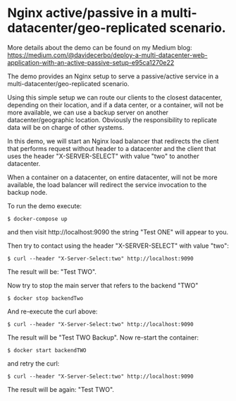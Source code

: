 # Nginx active/passive in a multi-datacenter/geo-replicated scenario.

More details about the demo can be found on my Medium blog: https://medium.com/@davidecerbo/deploy-a-multi-datacenter-web-application-with-an-active-passive-setup-e95ca1270e22

The demo provides an Nginx setup to serve a passive/active service in a multi-datacenter/geo-replicated scenario.

Using this simple setup we can route our clients to the closest datacenter, depending on their location, and if a data center, or a
container, will not be more available, we can use a backup server on another datacenter/geographic location.
Obviously the responsibility to replicate data will be on charge of other systems.


In this demo, we will start an Nginx load balancer that redirects the client that performs request without header to a datacenter
and the client that uses the header "X-SERVER-SELECT" with value "two" to another datacenter.

When a container on a datacenter, on entire datacenter, will not be more available, the load balancer will redirect the service
invocation to the backup node.


To run the demo execute:

	$ docker-compose up

and then visit http://localhost:9090 the string "Test ONE" will appear to you.

Then try to contact using the header "X-SERVER-SELECT" with value "two":

	$ curl --header "X-Server-Select:two" http://localhost:9090

The result will be: "Test TWO".

Now try to stop the main server that refers to the backend "TWO"

	$ docker stop backendTwo

And re-execute the curl above:
	
	$ curl --header "X-Server-Select:two" http://localhost:9090

The result will be "Test TWO Backup". Now re-start the container:

	$ docker start backendTWO

and retry the curl:

	$ curl --header "X-Server-Select:two" http://localhost:9090

The result will be again: "Test TWO".
